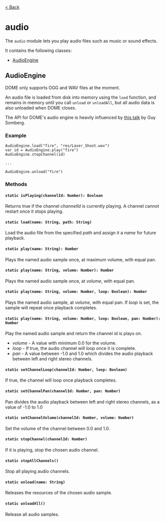 [< Back](.)

audio
================

The `audio` module lets you play audio files such as music or sound effects.

It contains the following classes:

* [AudioEngine](#audioengine)

## AudioEngine

DOME only supports OGG and WAV files at the moment.

An audio file is loaded from disk into memory using the `load` function, and remains in memory until you call `unload` or `unloadAll`, but all audio data is also unloaded when DOME closes.

The API for DOME's audio engine is heavily influenced by [this talk](://www.youtube.com/watch?v=Vjm--AqG04Y) by Guy Somberg.

### Example

```wren
AudioEngine.load("fire", "res/Laser_Shoot.wav")
var id = AudioEngine.play("fire")
AudioEngine.stopChannel(id)

...

AudioEngine.unload("fire")
```

### Methods

#### `static isPlaying(channelId: Number): Boolean`
Returns true if the channel _channelId_ is currently playing. A channel cannot restart once it stops playing.
#### `static load(name: String, path: String)`
Load the audio file from the specified _path_ and assign it a _name_ for future playback.

#### `static play(name: String): Number`
Plays the named audio sample once, at maximum volume, with equal pan.
#### `static play(name: String, volume: Number): Number`
Plays the named audio sample once, at _volume_, with equal pan.
#### `static play(name: String, volume: Number, loop: Boolean): Number`
Plays the named audio sample, at _volume_, with equal pan. If _loop_ is set, the sample will repeat once playback completes.
#### `static play(name: String, volume: Number, loop: Boolean, pan: Number): Number`
Play the named audio sample and return the channel id is plays on.
 * _volume_ - A value with minimum 0.0 for the volume.
 * _loop_ - If true, the audio channel will loop once it is complete.
 * _pan_ - A value between -1.0 and 1.0 which divides the audio playback between left and right stereo channels.

#### `static setChannelLoop(channelId: Number, loop: Boolean)`
If true, the channel will loop once playback completes.

#### `static setChannelPan(channelId: Number, pan: Number)`
Pan divides the audio playback between left and right stereo channels, as a value of -1.0 to 1.0

#### `static setChannelVolume(channelId: Number, volume: Number)`
Set the volume of the channel between 0.0 and 1.0.

#### `static stopChannel(channelId: Number)`
If it is playing, stop the chosen audio channel.

#### `static stopAllChannels()`
Stop all playing audio channels.

#### `static unload(name: String)`
Releases the resources of the chosen audio sample.

#### `static unloadAll()`
Release all audio samples.
